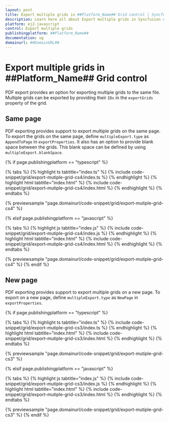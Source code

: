 ```yaml
---
layout: post
title: Export multiple grids in ##Platform_Name## Grid control | Syncfusion
description: Learn here all about Export multiple grids in Syncfusion ##Platform_Name## Grid control of Syncfusion Essential JS 2 and more.
platform: ej2-javascript
control: Export multiple grids 
publishingplatform: ##Platform_Name##
documentation: ug
domainurl: ##DomainURL##
---
```


# Export multiple grids in ##Platform_Name## Grid control

PDF export provides an option for exporting multiple grids to the same file. Multiple grids can be exported by providing their `IDs` in the `exportGrids` property of the grid.

## Same page

PDF exporting provides support to export multiple grids on the same page.
To export the grids on the same page, define `multipleExport.type` as `AppendToPage` in `exportProperties`. It also has an option to provide blank space between the grids. This blank space can be defined by using `multipleExport.blankSpace`.

{% if page.publishingplatform == "typescript" %}

 {% tabs %}
{% highlight ts tabtitle="index.ts" %}
{% include code-snippet/grid/export-mutiple-grid-cs4/index.ts %}
{% endhighlight %}
{% highlight html tabtitle="index.html" %}
{% include code-snippet/grid/export-mutiple-grid-cs4/index.html %}
{% endhighlight %}
{% endtabs %}
        
{% previewsample "page.domainurl/code-snippet/grid/export-mutiple-grid-cs4" %}

{% elsif page.publishingplatform == "javascript" %}

{% tabs %}
{% highlight js tabtitle="index.js" %}
{% include code-snippet/grid/export-mutiple-grid-cs4/index.js %}
{% endhighlight %}
{% highlight html tabtitle="index.html" %}
{% include code-snippet/grid/export-mutiple-grid-cs4/index.html %}
{% endhighlight %}
{% endtabs %}

{% previewsample "page.domainurl/code-snippet/grid/export-mutiple-grid-cs4" %}
{% endif %}

## New page

PDF exporting provides support to export multiple grids on a new page. To export on a new page, define `multipleExport.type` as `NewPage` in `exportProperties`.

{% if page.publishingplatform == "typescript" %}

 {% tabs %}
{% highlight ts tabtitle="index.ts" %}
{% include code-snippet/grid/export-mutiple-grid-cs3/index.ts %}
{% endhighlight %}
{% highlight html tabtitle="index.html" %}
{% include code-snippet/grid/export-mutiple-grid-cs3/index.html %}
{% endhighlight %}
{% endtabs %}
        
{% previewsample "page.domainurl/code-snippet/grid/export-mutiple-grid-cs3" %}

{% elsif page.publishingplatform == "javascript" %}

{% tabs %}
{% highlight js tabtitle="index.js" %}
{% include code-snippet/grid/export-mutiple-grid-cs3/index.js %}
{% endhighlight %}
{% highlight html tabtitle="index.html" %}
{% include code-snippet/grid/export-mutiple-grid-cs3/index.html %}
{% endhighlight %}
{% endtabs %}

{% previewsample "page.domainurl/code-snippet/grid/export-mutiple-grid-cs3" %}
{% endif %}

